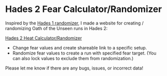 # Hades 2 Fear Calculator/Randomizer

Inspired by the [Hades 1 randomizer](https://www.reddit.com/r/HadesTheGame/comments/jmavip/heat_randomizercalculator/), I made a website for creating / randomizing Oath of the Unseen runs in Hades 2:

[Hades 2 Heat Calculator/Randomizer](https://18praveenb.github.io/hades2_heat_calc/)

* Change fear values and create shareable link to a specific setup.
* Randomize fear values to create a run with specified fear target. (You can also lock values to exclude them from randomization.)

Please let me know if there are any bugs, issues, or incorrect data!
